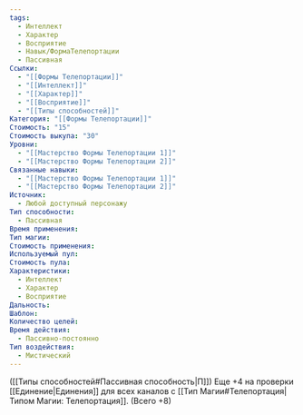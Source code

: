 ```yaml
---
tags:
  - Интеллект
  - Характер
  - Восприятие
  - Навык/ФормаТелепортации
  - Пассивная
Ссылки:
  - "[[Формы Телепортации]]"
  - "[[Интеллект]]"
  - "[[Характер]]"
  - "[[Восприятие]]"
  - "[[Типы способностей]]"
Категория: "[[Формы Телепортации]]"
Стоимость: "15"
Стоимость выкупа: "30"
Уровни:
  - "[[Мастерство Формы Телепортации 1]]"
  - "[[Мастерство Формы Телепортации 2]]"
Связанные навыки:
  - "[[Мастерство Формы Телепортации 1]]"
  - "[[Мастерство Формы Телепортации 2]]"
Источник:
  - Любой доступный персонажу
Тип способности:
  - Пассивная
Время применения: 
Тип магии: 
Стоимость применения: 
Используемый пул: 
Стоимость пула: 
Характеристики:
  - Интеллект
  - Характер
  - Восприятие
Дальность: 
Шаблон: 
Количество целей: 
Время действия:
  - Пассивно-постоянно
Тип воздействия:
  - Мистический
---
```

([[Типы способностей#Пассивная способность|П]]) Еще +4 на проверки [[Единение|Единения]] для всех каналов с [[Тип Магии#Телепортация|Типом Магии: Телепортация]]. (Всего +8)